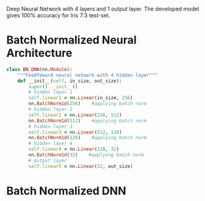Deep Neural Network with 4 layers and 1 output layer. The developed model gives 100% accuracy for Iris 7:3 test-set.

# Batch Normalized Neural Architecture
```ruby
class BN_DNN(nn.Module):
    """Feedfoward neural network with 4 hidden layer"""
    def __init__(self, in_size, out_size):
        super().__init__()
        # hidden layer 1
        self.linear1 = nn.Linear(in_size, 256)
        nn.BatchNorm1d(256)    #applying batch norm
        # hidden layer 2
        self.linear2 = nn.Linear(256, 512)
        nn.BatchNorm1d(512)    #applying batch norm
        # hidden layer 3
        self.linear3 = nn.Linear(512, 128)
        nn.BatchNorm1d(128)    #applying batch norm
        # hidden layer 4
        self.linear4 = nn.Linear(128, 32)
        nn.BatchNorm1d(32)    #applying batch norm
        # output layer
        self.linear5 = nn.Linear(32, out_size)
```

# Batch Normalized DNN
